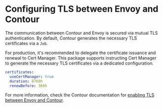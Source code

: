 # Configuring TLS between Envoy and Contour

The communication between Contour and Envoy is secured via mutual TLS authentication. By default, Contour generates the necessary TLS certificates via a `Job`.

For production, it's recommended to delegate the certificate issuance and renewal to Cert Manager. This package supports instructing Cert Manager to generate the necessary TLS certificates via a dedicated configuration.

```yaml
certificates:
  useCertManager: true
  duration: 8760h
  renewBefore: 360h
```

For more information, check the Contour documentation for [enabling TLS between Envoy and Contour](https://projectcontour.io/docs/latest/grpc-tls-howto).
